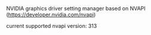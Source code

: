 NVIDIA graphics driver setting manager based on NVAPI (https://developer.nvidia.com/nvapi)

current supported nvapi version: 313